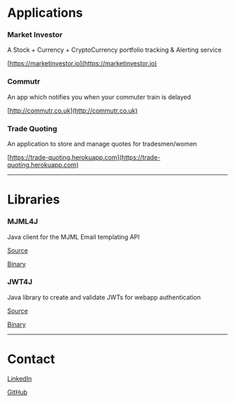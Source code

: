 # Applications

### Market Investor

A Stock + Currency + CryptoCurrency portfolio tracking & Alerting service

[https://marketinvestor.io](https://marketinvestor.io)


### Commutr

An app which notifies you when your commuter train is delayed

[http://commutr.co.uk](http://commutr.co.uk)


### Trade Quoting

An application to store and manage quotes for tradesmen/women

[https://trade-quoting.herokuapp.com](https://trade-quoting.herokuapp.com)

---

# Libraries

### MJML4J

Java client for the MJML Email templating API

[Source](https://github.com/ed0906/mjml4j)

[Binary](https://mvnrepository.com/artifact/io.camassia/mjml4j-client)

### JWT4J

Java library to create and validate JWTs for webapp authentication

[Source](https://github.com/ed0906/jwt4j)

[Binary](https://mvnrepository.com/artifact/io.camassia.security/jwt4j)

---

# Contact

[LinkedIn](https://www.linkedin.com/in/wilsonedward)

[GitHub](https://github.com/ed0906)

